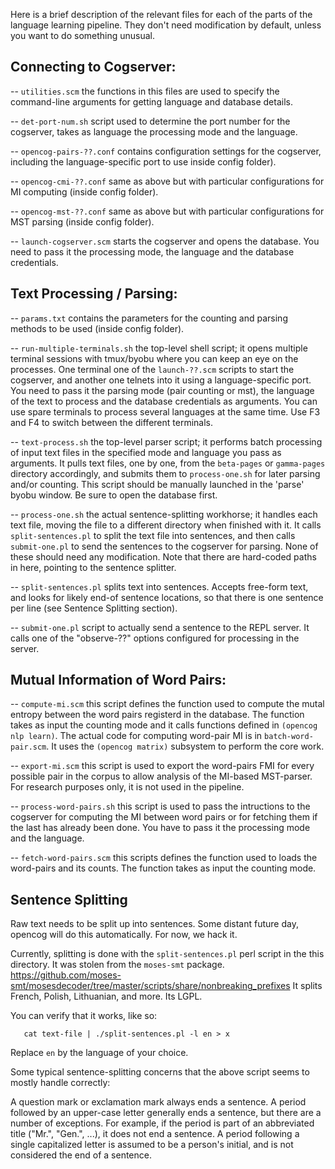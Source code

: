 Here is a brief description of the relevant files for each of the parts
of the language learning pipeline. They don't need modification by default,
unless you want to do something unusual.

Connecting to Cogserver:
------------------------

 -- `utilities.scm` the functions in this files are used to specify the
                    command-line arguments for getting language and
                    database details.

 -- `det-port-num.sh` script used to determine the port number for the cogserver,
                      takes as language the processing mode and the language.

 -- `opencog-pairs-??.conf` contains configuration settings for the cogserver, 
                      including the language-specific port to use inside
                      config folder).

 -- `opencog-cmi-??.conf` same as above but with particular configurations
                          for MI computing (inside config folder).

 -- `opencog-mst-??.conf` same as above but with particular configurations
                          for MST parsing (inside config folder).

 -- `launch-cogserver.scm` starts the cogserver and opens the database. You
                            need to pass it the processing mode, the language
                            and the database credentials.



Text Processing / Parsing:
--------------------------

 -- `params.txt`  contains the parameters for the counting and parsing methods to be
                  used (inside config folder).

 -- `run-multiple-terminals.sh` the top-level shell script; it opens multiple terminal
                                sessions with tmux/byobu where you can keep an eye on
                                the processes. One terminal one of the `launch-??.scm`
                                scripts to start the cogserver, and another one telnets 
                                into it using a language-specific port. You need to pass
                                it the parsing mode (pair counting or mst), the language
                                of the text to process and the database credentials as
                                arguments. You can use spare terminals to process several
                                languages at the same time. Use F3 and F4 to switch between
                                the different terminals.

 -- `text-process.sh` the top-level parser script; it performs batch processing of
                      input text files in the specified mode and language you pass as
                      arguments. It pulls text files, one by one, from the `beta-pages`
                      or `gamma-pages` directory accordingly, and submits them to 
                      `process-one.sh` for later parsing and/or counting. This script
                      should be manually launched in the 'parse' byobu window. Be
                      sure to open the database first.

 -- `process-one.sh` the actual sentence-splitting workhorse; it handles each text file,
                     moving the file to a different directory when finished with it. It
                     calls `split-sentences.pl` to split the text file into sentences,
                     and then calls `submit-one.pl` to send the sentences to the cogserver
                     for parsing. None of these should need any modification. Note that
                     there are hard-coded paths in here, pointing to the sentence splitter.

 -- `split-sentences.pl` splits text into sentences. Accepts free-form text, and looks
                         for likely end-of sentence locations, so that there is one
                         sentence per line (see Sentence Splitting section).

 -- `submit-one.pl` script to actually send a sentence to the REPL server. It calls one of
                    the "observe-??" options configured for processing in the server.



Mutual Information of Word Pairs:
---------------------------------

 -- `compute-mi.scm` this script defines the function used to compute the mutal entropy between
                     the word pairs registerd in the database. The function takes as input
                     the counting mode and it calls functions defined in `(opencog nlp learn)`.
                     The actual code for computing word-pair MI is in `batch-word-pair.scm`.
                     It uses the `(opencog matrix)` subsystem to perform the core work.

 -- `export-mi.scm` this script is used to export the word-pairs FMI for every possible pair
                    in the corpus to allow analysis of the MI-based MST-parser. For research
                    purposes only, it is not used in the pipeline.

 -- `process-word-pairs.sh` this script is used to pass the intructions to the cogserver for
                            computing the MI between word pairs or for fetching them if the
                            last has already been done. You have to pass it the processing
                            mode and the language.

-- `fetch-word-pairs.scm` this scripts defines the function used to loads the word-pairs and
                          its counts. The function takes as input the counting mode.

Sentence Splitting
------------------

Raw text needs to be split up into sentences.  Some distant future day,
opencog will do this automatically. For now, we hack it.

Currently, splitting is done with the `split-sentences.pl` perl script
in the this directory.  It was stolen from the `moses-smt` package.
https://github.com/moses-smt/mosesdecoder/tree/master/scripts/share/nonbreaking_prefixes
It splits French, Polish, Lithuanian, and more.  Its LGPL.

You can verify that it works, like so:
```
   cat text-file | ./split-sentences.pl -l en > x
```
Replace `en` by the language of your choice.

Some typical sentence-splitting concerns that the above script seems
to mostly handle correctly:

A question mark or exclamation mark always ends a sentence.  A period
followed by an upper-case letter generally ends a sentence, but there
are a number of exceptions.  For example, if the period is part of an
abbreviated title ("Mr.", "Gen.", ...), it does not end a sentence.
A period following a single capitalized letter is assumed to be a
person's initial, and is not considered the end of a sentence.


